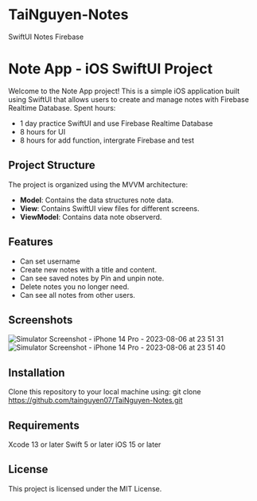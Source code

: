 # TaiNguyen-Notes
SwiftUI Notes Firebase

# Note App - iOS SwiftUI Project
Welcome to the Note App project! This is a simple iOS application built using SwiftUI that allows users to create and manage notes with Firebase Realtime Database.
Spent hours:
- 1 day practice SwiftUI and use Firebase Realtime Database
- 8 hours for UI
- 8 hours for add function, intergrate Firebase and test

## Project Structure

The project is organized using the MVVM architecture:

- **Model**: Contains the data structures note data.
- **View**: Contains SwiftUI view files for different screens.
- **ViewModel**: Contains data note observerd.

## Features
- Can set username
- Create new notes with a title and content.
- Can see saved notes by Pin and unpin note.
- Delete notes you no longer need.
- Can see all notes from other users.

## Screenshots

![Simulator Screenshot - iPhone 14 Pro - 2023-08-06 at 23 51 31](https://github.com/tainguyen07/TaiNguyen-Notes/assets/33820160/cd2e7cea-72d0-4e9e-b909-aa27f925089d)
![Simulator Screenshot - iPhone 14 Pro - 2023-08-06 at 23 51 40](https://github.com/tainguyen07/TaiNguyen-Notes/assets/33820160/4baadc18-653f-4bd2-a7e2-3b2c7253952d)


## Installation

 Clone this repository to your local machine using:
   git clone https://github.com/tainguyen07/TaiNguyen-Notes.git

## Requirements
Xcode 13 or later
Swift 5 or later
iOS 15 or later

## License
This project is licensed under the MIT License.

